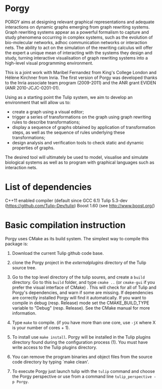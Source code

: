 # Porgy

PORGY aims at designing relevant graphical representations and adequate interactions on dynamic graphs emerging from graph rewriting systems. Graph rewriting systems appear as a powerful formalism to capture and study phenomena occurring in complex systems, such as the evolution of bio-molecular networks, adhoc communication networks or interaction nets.
The ability to act on the simulation of the rewriting calculus will offer the expert a unique mean of interacting with the systems they design and study, turning interactive visualisation of graph rewriting systems into a high-level visual programming environment.

This is a joint work with Maribel Fernandez from King's College London and Hélène Kirchner from Inria. The first version of Porgy was developed thanks to the Inria associate team program (2009-2011) and the ANR grant EVIDEN (ANR 2010-JCJC-0201-01).

Using as a starting point the Tulip system, we aim to develop an environment that will allow us to:

 -  create a graph using a visual editor;
 - trigger a series of transformations on the graph using graph rewriting rules to describe transformations;
 -   display a sequence of graphs obtained by application of transformation steps, as well as the sequence of rules underlying these transformations;
 -   design analysis and verification tools to check static and dynamic properties of graphs.

The desired tool will ultimately be used to model, visualise and simulate biological systems as well as to program with graphical languages such as interaction nets.

List of dependencies
====================
C++11 enabled compiler (default since GCC 6.1)
Tulip 5.3-dev (https://github.com/Tulip-Dev/tulip)
Boost 1.60 (see http://www.boost.org/)

Basic compilation instruction
=============================
Porgy uses CMake as its build system.
The simplest way to compile this package is:
1. Download the current Tulip github code base.

2. clone the Porgy project in the *externalplugins* directory of the Tulip source tree.

3.  Go to the top level directory of the tulip soures, and create a `build` directory.
    Go to this `build` folder, and type `cmake ..` (or `cmake-gui` if you prefer the visual interface of CMake) .
    This will check for all of Tulip and Porgy's dependencies, and warn if some are missing. If dependencies are correctly installed
    Porgy will find it automatically.
    If you want to compile in debug (resp. Release) mode set the CMAKE_BUILD_TYPE variable to "Debug" (resp. Release). See the CMake manual for more information.

2. Type `make` to compile. (if you have more than one core, use `-jX`
   where X is your number of cores + 1).

3. To install use `make install`. Porgy will be installed in the Tulip
   plugins directory found during the configuration process (1). You must have
   write access to the Tulip plugins directory.

4. You can remove the program binaries and object files from the source code directory by typing `make clean'.

5. To execute Porgy just launch tulip with the `tulip` command and choose the
Porgy perspective or use from a command line `tulip_perspective -p Porgy`.
